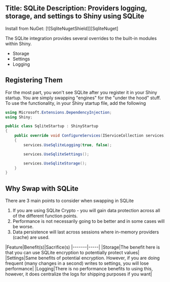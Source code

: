 Title: SQLite
Description: Providers logging, storage, and settings to Shiny using SQLite
---

Install from NuGet: [![SqliteNugetShield]][SqliteNuget]

The SQLite integration provides several overrides to the built-in modules within Shiny.  

* Storage
* Settings
* Logging

## Registering Them

For the most part, you won't see SQLite after you register it in your Shiny startup.  You are simply swapping "engines" for the "under the hood" stuff.  To use the functionality, in your Shiny startup file, add the following

```cs
using Microsoft.Extensions.DependencyInjection;
using Shiny;

public class SqliteStartup : ShinyStartup
{
    public override void ConfigureServices(IServiceCollection services)
    {
        services.UseSqliteLogging(true, false);

        services.UseSqliteSettings();

        services.UseSqliteStorage();
    }
}

```

## Why Swap with SQLite

There are 3 main points to consider when swapping in SQLite
1. If you are using SQLite Crypto - you will gain data protection across all of the different function points.  
2. Performance is not necessarily going to be better and in some cases will be worse.  
3. Data persistence will last across sessions where in-memory providers (cache) are used.

|Feature|Benefit(s)|Sacrifice(s)
|-------|-----|
|Storage|The benefit here is that you can use SQLite encryption to potentially protect values|
|Settings|Same benefits of potential encryption.  However, if you are doing frequent (many changes in a second) writes to settings, you will lose performance|
|Logging|There is no performance benefits to using this, however, it does centralize the logs for shipping purposes if you want|

<?! Include "../../nuget.md" /?>